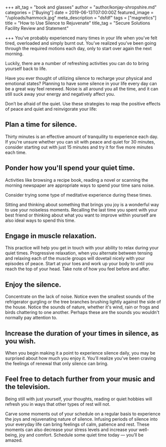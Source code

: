 +++
alt_tag = "book and glasses"
author = "author/konjay-shropshire.md"
categories = ["Buying"]
date = 2019-06-13T07:00:00Z
featured_image = "/uploads/hammock.jpg"
meta_description = "dsfdf"
tags = ["magnetics"]
title = "How to Use Silence to Rejuvenate"
title_tag = "Secure Solutions Facility Review and Statement"

+++
You've probably experienced many times in your life when you’ve felt tired, overloaded and simply burnt out. You’ve realized you’ve been going through the required motions each day, only to start over again the next morning.

Luckily, there are a number of refreshing activities you can do to bring yourself back to life.

Have you ever thought of utilizing silence to recharge your physical and emotional states? Planning to have some silence in your life every day can be a great way feel renewed. Noise is all around you all the time, and it can still suck away your energy and negatively affect you.

Don’t be afraid of the quiet. Use these strategies to reap the positive effects of peace and quiet and reinvigorate your life:

## Plan a time for silence. 

Thirty minutes is an effective amount of tranquility to experience each day. If you're unsure whether you can sit with peace and quiet for 30 minutes, consider starting out with just 15 minutes and try it for five more minutes each time.

## Ponder how you'll spend your quiet time. 

Activities like browsing a recipe book, reading a novel or scanning the morning newspaper are appropriate ways to spend your time sans noise.

Consider trying some type of meditative experience during these times. 

Sitting and thinking about something that brings you joy is a wonderful way to use your noiseless moments. Recalling the last time you spent with your best friend or thinking about what you want to improve within yourself are also ideal ways to spend this time.

## Engage in muscle relaxation. 

This practice will help you get in touch with your ability to relax during your quiet times. Progressive relaxation, when you alternate between tensing and relaxing each of the muscle groups will dovetail nicely with your episodes of peace. Start at your toes and work up your body to until you reach the top of your head. Take note of how you feel before and after.

## Enjoy the silence. 

Concentrate on the lack of noise. Notice even the smallest sounds of the refrigerator gurgling or the tree branches brushing lightly against the side of the house. Notice the sounds of nature, whether it's wind, rain or frogs and birds chattering to one another. Perhaps these are the sounds you wouldn't normally pay attention to.

## Increase the duration of your times in silence, as you wish. 

When you begin making it a point to experience silence daily, you may be surprised about how much you enjoy it. You'll realize you've been craving the feelings of renewal that only silence can bring.

## Feel free to detach further from your music and the television. 

Being still with just yourself, your thoughts, reading or quiet hobbies will refresh you in ways that other types of rest will not.

Carve some moments out of your schedule on a regular basis to experience the joys and rejuvenating nature of silence. Infusing periods of silence into your everyday life can bring feelings of calm, patience and rest. These moments can also decrease your stress levels and increase your well-being, joy and comfort. Schedule some quiet time today — you’ll be amazed.